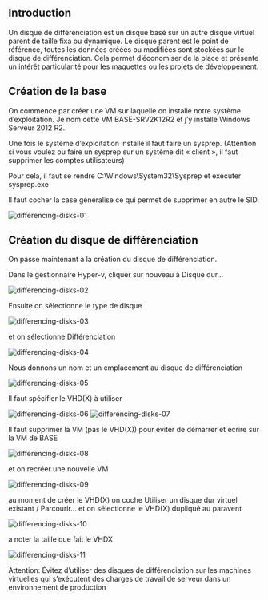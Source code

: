 
## Introduction

Un disque de différenciation est un disque basé sur un autre disque virtuel parent de taille fixa ou dynamique. Le disque parent est le point de référence, toutes les données créées ou modifiées sont stockées sur le disque de différenciation. Cela permet d’économiser de la place et présente un intérêt particularité pour les maquettes ou les projets de développement.

## Création de la base

On commence par créer une VM sur laquelle on installe notre système d’exploitation. Je nom cette VM BASE-SRV2K12R2 et j’y installe Windows Serveur 2012 R2.

Une fois le système d’exploitation installé il faut faire un sysprep. (Attention si vous voulez  ou faire un sysprep sur un système dit « client », il faut supprimer les comptes utilisateurs)

Pour cela, il faut se rendre C:\Windows\System32\Sysprep et exécuter sysprep.exe

Il faut cocher la case généralise ce qui permet de supprimer en autre le SID.

![differencing-disks-01](../../assets/img/windows/hyper-v/differencing-disks-01.png#center)

## Création du disque de différenciation

On passe maintenant à la création du disque de différenciation.

Dans le gestionnaire Hyper-v, cliquer sur nouveau à Disque dur…

![differencing-disks-02](../../assets/img/windows/hyper-v/differencing-disks-02.png#center)

Ensuite on sélectionne le type de disque

![differencing-disks-03](../../assets/img/windows/hyper-v/differencing-disks-03.png#center)

et on sélectionne Différenciation

![differencing-disks-04](../../assets/img/windows/hyper-v/differencing-disks-04.png#center)

Nous donnons un nom et un emplacement au disque de différenciation

![differencing-disks-05](../../assets/img/windows/hyper-v/differencing-disks-05.png#center)

Il faut spécifier le VHD(X) à utiliser

![differencing-disks-06](../../assets/img/windows/hyper-v/differencing-disks-06.png#center)
![differencing-disks-07](../../assets/img/windows/hyper-v/differencing-disks-07.png#center)

Il faut supprimer la VM (pas le VHD(X)) pour éviter de démarrer et écrire sur la VM de BASE

![differencing-disks-08](../../assets/img/windows/hyper-v/differencing-disks-08.png#center)

et on recréer une nouvelle VM

![differencing-disks-09](../../assets/img/windows/hyper-v/differencing-disks-09.png#center)

au moment de créer le VHD(X) on coche Utiliser un disque dur virtuel existant / Parcourir… et on sélectionne le VHD(X) dupliqué au paravent

![differencing-disks-10](../../assets/img/windows/hyper-v/differencing-disks-10.png#center)

a noter la taille que fait le VHDX

![differencing-disks-11](../../assets/img/windows/hyper-v/differencing-disks-11.png#center)

Attention: Évitez d’utiliser des disques de différenciation sur les machines virtuelles qui s’exécutent des charges de travail de serveur dans un environnement de production